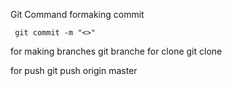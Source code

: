 Git Command
  formaking  commit

     git commit -m "<>"
     
  for  making branches
     git branche <branch-name>
  for clone
     git clone <link>
     
  for push
      git push origin master
